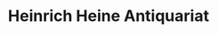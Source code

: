 ---
title: "Heinrich Heine Antiquariat"
url: /duesseldorf/heinrich-heine-antiquariat/
shop: Bücher
---